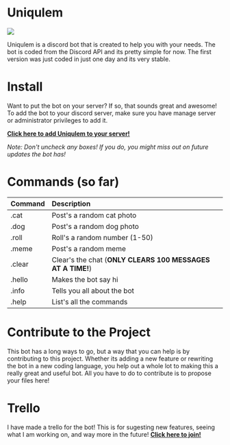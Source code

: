 # Uniqulem
![](http://i.imgur.com/Qo6BP2v.png)

Uniqulem is a discord bot that is created to help you with your needs. The bot is coded from the Discord API and its pretty simple for now. The first version was just coded in just one day and its very stable.


# Install
Want to put the bot on your server? If so, that sounds great and awesome! To add the bot to your discord server, make sure you have manage server or administrator privileges to add it.

**[Click here to add Uniqulem to your server!](https://discordapp.com/api/oauth2/authorize?client_id=307209446763921423&scope=bot&permissions=66321471)**

*Note: Don't uncheck any boxes! If you do, you might miss out on future updates the bot has!*


# Commands (so far)
| Command | Description |
| :------------- | :------------- |
| .cat | Post's a random cat photo |
| .dog | Post's a random dog photo |
| .roll | Roll's a random number (1-50) |
| .meme | Post's a random meme |
| .clear | Clear's the chat (**ONLY CLEARS 100 MESSAGES AT A TIME!**) |
| .hello | Makes the bot say hi |
| .info | Tells you all about the bot |
| .help | List's all the commands |


# Contribute to the Project
This bot has a long ways to go, but a way that you can help is by contributing to this project. Whether its adding a new feature or rewriting the bot in a new coding language, you help out a whole lot to making this a really great and useful bot. All you have to do to contribute is to propose your files here!

# Trello
I have made a trello for the bot! This is for sugesting new features, seeing what I am working on, and way more in the future! **[Click here to join!](https://trello.com/b/Bh6Bl6FT/uniqulem)**
